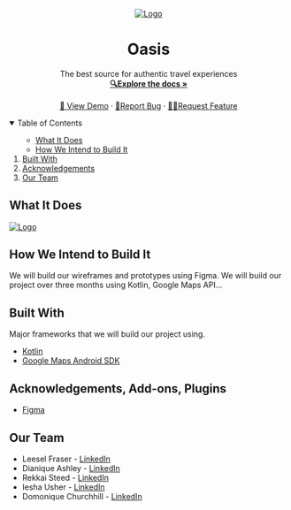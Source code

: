 
###

<!-- PROJECT LOGO -->
<br />
<p align="center">
  <a href="https://github.com/TeamImpossible/oasis/">
    <img src="images/logo.png" alt="Logo">
  </a>

  <h1 align="center">Oasis</h1>

  <p align="center">
    The best source for authentic travel experiences
    <br />
    <a href="https://github.com/TeamImpossible/oasis/"><strong>🔍Explore the docs »</strong></a>
    <br />
    <br />
    <a href="#">👀 View Demo</a>
    ·
    <a href="https://github.com/TeamImpossible/oasis/">🐛Report Bug</a>
    ·
    <a href="https://github.com/TeamImpossible/oasis/">✍🏽Request Feature</a>
  </p>
</p>



<!-- TABLE OF CONTENTS -->
<details open="open">
  <summary>Table of Contents</summary>
  <ol>
      <ul>
        <li><a href="#what-it-does">What It Does</a></li>
         <li><a href="#how-we-intend-to-build-it">How We Intend to Build It</a></li>
      </ul>
    </li>
    <li><a href="#built-with">Built With</a></li>
    <li><a href="#acknowledgements">Acknowledgements</a></li>
    <li><a href="#our-team">Our Team</a></li>
  </ol>
</details>



<!-- ABOUT THE PROJECT -->

## What It Does 

 <a href="#">
    <img src="#" alt="Logo">
  </a>


## How We Intend to Build It 

We will build our wireframes and prototypes using Figma. We will build our project over three months using Kotlin, Google Maps API...


<!-- BUILT WITH -->
## Built With 

Major frameworks that we will build our project using.

* [Kotlin](https://kotlinlang.org/)
* [Google Maps Android SDK](https://developers.google.com/maps/documentation/android-sdk/overview)

<!-- ACKNOWLEDGEMENTS -->
## Acknowledgements, Add-ons, Plugins

* [Figma](https://www.figma.com/)

<!-- CONTACT -->
## Our Team

* Leesel Fraser - [LinkedIn](https://www.linkedin.com/in/leesel/)
* Dianique Ashley - [LinkedIn](https://www.linkedin.com/in/)
* Rekkai Steed - [LinkedIn](https://www.linkedin.com/in/)
* Iesha Usher - [LinkedIn](https://www.linkedin.com/in/)
* Domonique Churchhill - [LinkedIn](https://www.linkedin.com/in/)



<!-- MARKDOWN LINKS & IMAGES -->
<!-- https://www.markdownguide.org/basic-syntax/#reference-style-links -->
[contributors-shield]: https://img.shields.io/github/contributors/TeamImpossible/oasis/
[contributors-url]: https://github.com/TeamImpossible/oasis/
[forks-shield]: https://img.shields.io/github/forks/TeamImpossible/oasis/
[forks-url]: https://github.com/TeamImpossible/oasis/
[stars-shield]: https://img.shields.io/github/stars/TeamImpossible/oasis/
[stars-url]: https://github.com/TeamImpossible/oasis/
[issues-shield]: https://img.shields.io/github/issues/TeamImpossible/oasis/
[issues-url]: https://github.com/TeamImpossible/oasis/
[license-shield]: https://img.shields.io/github/license/TeamImpossible/oasis/
[license-url]: https://github.com/TeamImpossible/oasis/
